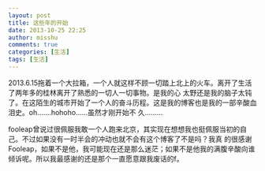```yaml
---
layout: post
title: 这些年的开始
date: 2013-10-25 22:25
author: misshu
comments: true
categories: [生活]
tags: [生活]
---
```

2013.6.15拖着一个大拉箱，一个人就这样不顾一切踏上北上的火车。离开了生活了两年多的桂林离开了熟悉的一切人一切事物。是我的心 太野还是我的脑子太钝了。在这陌生的城市开始了一个人的奋斗历程。这是我的博客也是我的一部辛酸血泪史。oh…….hohoho……虽然才刚开始不 久………

fooleap曾说过很佩服我敢一个人跑来北京，其实现在想想我也挺佩服当初的自己。不过如果没有一时半会的冲动也就不会有这个博客了不是吗？我真 的很感谢Fooleap，如果不是他，我可能现在还是那么迷茫；如果不是他我的满腹辛酸向谁倾诉呢。所以我最感谢的还是那个一直愿意跟我废话的f。
